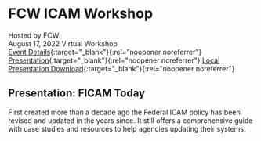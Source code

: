 # FCW ICAM Workshop
Hosted by FCW  
August 17, 2022
Virtual Workshop    
[Event Details](https://events.fcw.com/fcw-workshop-icam/agenda/){:target="_blank"}{:rel="noopener noreferrer"}  
[Presentation](https://cdn.govexec.com/media/icam_workshop_-_ken_myers.pdf){:target="_blank"}{:rel="noopener noreferrer"}
[Local Presentation Download](https://idmken.github.io/talks/2208-fcw.pdf){:target="_blank"}{:rel="noopener noreferrer"}

## Presentation: FICAM Today
First created more than a decade ago the Federal ICAM policy has been revised and updated in the years since. It still offers a comprehensive guide with case studies and resources to help agencies updating their systems.
